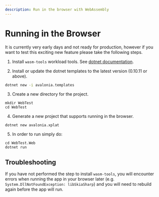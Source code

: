 ```yaml
---
description: Run in the browser with WebAssembly
---
```


# Running in the Browser

It is currently very early days and not ready for production, however if you want to test this exciting new feature please take the following steps.

1. Install ```wasm-tools``` workload tools. See [dotnet documentation](https://docs.microsoft.com/en-us/dotnet/core/tools/dotnet-workload-install).

2. Install or update the dotnet templates to the latest version (0.10.11 or above).

```bash
dotnet new -i avalonia.templates
```

3. Create a new directory for the project.

```
mkdir WebTest
cd WebTest
```

4. Generate a new project that supports running in the browser.

```
dotnet new avalonia.xplat
```

5. In order to run simply do:

```
cd WebTest.Web
dotnet run
```

## Troubleshooting
If you have not performed the step to install `wasm-tools`, you will encounter errors when running the app in your browser later (e.g. `System.DllNotFoundException: libSkiaSharp`) and you will need to rebuild again before the app will run.

